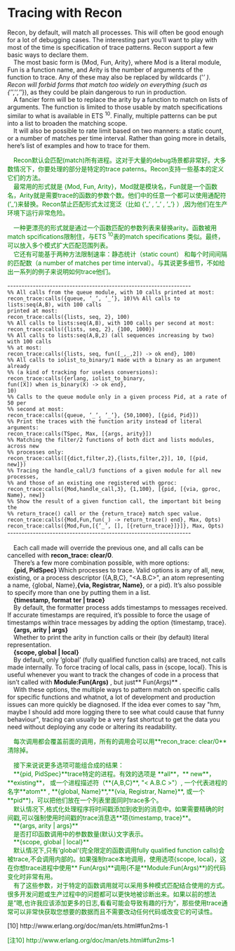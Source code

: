 # Tracing with Recon
Recon, by default, will match all processes. This will often be good enough for a lot
of debugging cases. The interesting part you’ll want to play with most of the time is
specification of trace patterns. Recon support a few basic ways to declare them.
<br>&emsp;The most basic form is {Mod, Fun, Arity}, where Mod is a literal module, Fun is a function name, and Arity is the number of arguments of the function to trace. Any of
these may also be replaced by wildcards (’_’ ). Recon will forbid forms that match too
widely on everything (such as {’_’,’_’,’_’}), as they could be plain dangerous to run in
production.
<br>&emsp;A fancier form will be to replace the arity by a function to match on lists of arguments. The function is limited to those usable by match specifications similar to what is available in ETS <sup>10</sup>. Finally, multiple patterns can be put into a list to broaden the matching scope.
<br>&emsp;It will also be possible to rate limit based on two manners: a static count, or a number of matches per time interval. Rather than going more in details, here’s list of examples and how to trace for them.<br>
<p></p> <font color="green">
&emsp;Recon默认会匹配(match)所有进程。这对于大量的debug场景都非常好。大多数情况下，你要处理的部分是特定的trace paterns。Recon支持一些基本的定义它们的方法。<br>
&emsp;最常用的形式就是 {Mod, Fun, Arity}，Mod就是模块名，Fun就是一个函数名，Arity就是需要trace的函数的参数个数。他们中的任意一个都可以使用通配符(’_’)来替换。Recon禁止匹配形式太过宽泛（比如
{’_’ , ’_’ , ’_’} ）,因为他们在生产环境下运行非常危险。<br>
</font> <p></p>
<p></p> <font color="green">
&emsp;一种更漂亮的形式就是通过一个函数匹配的参数列表来替换arity。函数被用match spcifications限制住，与ETS <sup>10</sup>表的match specifications 类似。最终，可以放入多个模式扩大匹配范围列表。<br>
&emsp;它还有可能基于两种方法限制速率：静态统计（static count） 和每个时间间隔的匹配数（a number of matches per time interval）。与其说更多细节，不如给出一系列的例子来说明如何trace他们。
</font> <p></p>

-----------------------------------------------------------------<br>
`%% All calls from the queue module, with 10 calls printed at most:`<br>
`recon_trace:calls({queue, ’_’, ’_’}, 10)%% All calls to lists:seq(A,B), with 100 calls`<br> `printed at most:`<br>
`recon_trace:calls({lists, seq, 2}, 100)`<br>
`%% All calls to lists:seq(A,B), with 100 calls per second at most:`<br>
`recon_trace:calls({lists, seq, 2}, {100, 1000})`<br>
`%% All calls to lists:seq(A,B,2) (all sequences increasing by two) with 100 calls`<br>
`%% at most:`<br>
`recon_trace:calls({lists, seq, fun([_,_,2]) -> ok end}, 100)`<br>
`%% All calls to iolist_to_binary/1 made with a binary as an argument already`<br>
`%% (a kind of tracking for useless conversions):`<br>
`recon_trace:calls({erlang, iolist_to_binary,`<br>
`fun([X]) when is_binary(X) -> ok end},`<br>
`10)`<br>
`%% Calls to the queue module only in a given process Pid, at a rate of 50 per`<br>
`%% second at most:`<br>
`recon_trace:calls({queue, ’_’, ’_’}, {50,1000}, [{pid, Pid}])`<br>
`%% Print the traces with the function arity instead of literal arguments:`<br>
`recon_trace:calls(TSpec, Max, [{args, arity}])`<br>
`%% Matching the filter/2 functions of both dict and lists modules, across new`<br>
`%% processes only:`<br>
`recon_trace:calls([{dict,filter,2},{lists,filter,2}], 10, [{pid, new]})`<br>
`%% Tracing the handle_call/3 functions of a given module for all new processes,`<br>
`%% and those of an existing one registered with gproc:`<br>
`recon_trace:calls({Mod,handle_call,3}, {1,100}, [{pid, [{via, gproc, Name}, new]}`<br>
`%% Show the result of a given function call, the important bit being the`<br>
`%% return_trace() call or the {return_trace} match spec value.`<br>
`recon_trace:calls({Mod,Fun,fun(_) -> return_trace() end}, Max, Opts)`<br>
`recon_trace:calls({Mod,Fun,[{’_’, [], [{return_trace}]}]}, Max, Opts)`<br>
-----------------------------------------------------------------<br>
<br>&emsp;Each call made will override the previous one, and all calls can be cancelled with **recon_trace: clear/0**.
<br>&emsp;There’s a few more combination possible, with more options:
<br>&emsp;**{pid, PidSpec}** Which processes to trace. Valid options is any of all, new, existing, or a process descriptor ({A,B,C}, "<A.B.C>", an atom representing a name, {global, Name},**{via, Registrar, Name}**, or a pid). It’s also possible to specify more than one by putting them in a list.
<br>&emsp;**{timestamp, format ter | trace}**
<br>&emsp;By default, the formatter process adds timestamps to messages received. If accurate timestamps are required, it’s possible to force the usage of timestamps within trace messages by adding the option {timestamp, trace}.
<br>&emsp;**{args, arity | args}**
<br>&emsp;Whether to print the arity in function calls or their (by default) literal representation.
<br>&emsp;**{scope, global | local}**
<br>&emsp;By default, only ’global’ (fully qualified function calls) are traced, not calls made internally. To force tracing of local calls, pass in {scope, local}. This is useful whenever you want to track the changes of code in a process that isn’t called with
**Module:Fun(Args)** , but just** Fun(Args)** .
<br>&emsp;With these options, the multiple ways to pattern match on specific calls for specific functions and whatnot, a lot of development and production issues can more quickly be diagnosed. If the idea ever comes to say "hm, maybe I should add more logging there to see what could cause that funny behaviour", tracing can usually be a very fast shortcut to get the data you need without deploying any code or altering its readability.
<p></p> <font color="green">
&emsp;每次调用都会覆盖前面的调用，所有的调用会可以用**recon_trace: clear/0**清除掉。
</font> <p></p>

<p></p> <font color="green">
&emsp;接下来说说更多选项可能组合成的结果：<br>
&emsp;**{pid, PidSpec}**trace特定的进程。有效的选项是 **all**，** new**， **existing**， 或一个进程描述符（**{A,B,C}**, "< A.B.C >"）, 一个代表进程的名字**atom** , **{global, Name}**,**{via, Registrar, Name}**, 或一个  **pid**)，可以把他们放在一个列表里面同时trace多个。<br>
&emsp;默认情况下,格式化处理程序将时间戳添加到收到的消息中。如果需要精确的时间戳,可以强制使用时间戳的trace消息选**项{timestamp, trace}**。<br>
&emsp;**{args, arity | args}**
<br>&emsp;是否打印函数调用中的参数数量(默认)文字表示。
<br>&emsp;**{scope, global | local}**
<br>&emsp;默认情况下,只有‘global‘(完全限定的函数调用fully qualified function calls)会被trace,不会调用内部的。如果强制trace本地调用，使用选项{scope, local}，这在你想trace进程中使用** Fun(Args)**调用(不是**Module:Fun(Args)**)的代码变化时非常有用。<br>
&emsp;有了这些参数，对于特定的函数调用就可以采用多种模式匹配结合使用的方式。很多开发问题或生产过程中的问题都可以更快地被诊断出来。如果以前的想法是”嗯,也许我应该添加更多的日志,看看可能会导致有趣的行为”，那些使用trace通常可以非常快获取您想要的数据而且不需要改动任何代码或改变它的可读性。
</font> <p></p>
[10] http://www.erlang.org/doc/man/ets.html#fun2ms-1
<p></p> <font color="green">
[注10] http://www.erlang.org/doc/man/ets.html#fun2ms-1
</font> <p></p>

